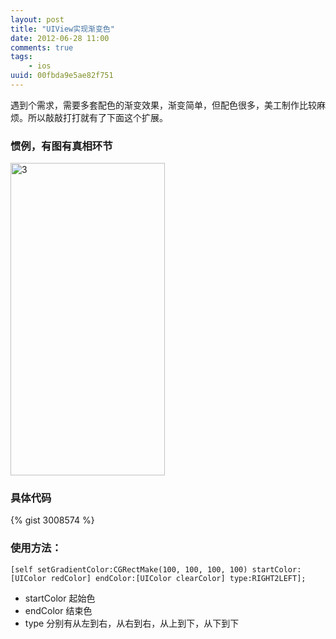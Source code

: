 ```yaml
---
layout: post
title: "UIView实现渐变色"
date: 2012-06-28 11:00
comments: true
tags: 
    - ios
uuid: 00fbda9e5ae82f751
---
```


遇到个需求，需要多套配色的渐变效果，渐变简单，但配色很多，美工制作比较麻烦。所以敲敲打打就有了下面这个扩展。     
### 惯例，有图有真相环节 

<a href="http://www.flickr.com/photos/73858287@N03/7458611128/" title="Flickr 上 hhuai2012 的 3"><img src="http://farm9.staticflickr.com/8022/7458611128_e3efffc435.jpg" width="247" height="500" alt="3"></a>

### 具体代码

{% gist 3008574 %}

### 使用方法：

    [self setGradientColor:CGRectMake(100, 100, 100, 100) startColor:[UIColor redColor] endColor:[UIColor clearColor] type:RIGHT2LEFT];

- startColor 起始色
- endColor  结束色
- type 分别有从左到右，从右到右，从上到下，从下到下




